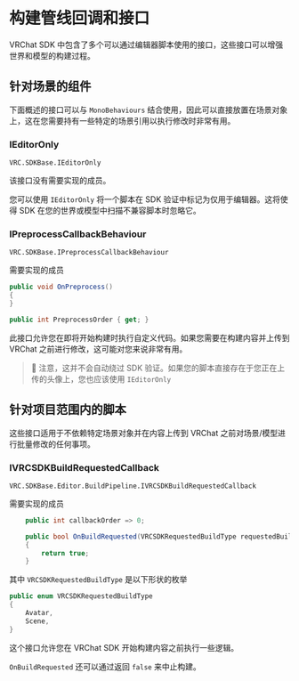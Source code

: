 
# 构建管线回调和接口

VRChat SDK 中包含了多个可以通过编辑器脚本使用的接口，这些接口可以增强世界和模型的构建过程。

## 针对场景的组件

下面概述的接口可以与 `MonoBehaviours` 结合使用，因此可以直接放置在场景对象上，这在您需要持有一些特定的场景引用以执行修改时非常有用。

### IEditorOnly

`VRC.SDKBase.IEditorOnly`

该接口没有需要实现的成员。

您可以使用 `IEditorOnly` 将一个脚本在 SDK 验证中标记为仅用于编辑器。这将使得 SDK 在您的世界或模型中扫描不兼容脚本时忽略它。

### IPreprocessCallbackBehaviour

`VRC.SDKBase.IPreprocessCallbackBehaviour`

需要实现的成员

```csharp
public void OnPreprocess()
{
}

public int PreprocessOrder { get; }
```

此接口允许您在即将开始构建时执行自定义代码。如果您需要在构建内容并上传到 VRChat 之前进行修改，这可能对您来说非常有用。

> 🚧 注意，这并不会自动绕过 SDK 验证。如果您的脚本直接存在于您正在上传的头像上，您也应该使用 `IEditorOnly`

## 针对项目范围内的脚本

这些接口适用于不依赖特定场景对象并在内容上传到 VRChat 之前对场景/模型进行批量修改的任何事项。

### IVRCSDKBuildRequestedCallback

`VRC.SDKBase.Editor.BuildPipeline.IVRCSDKBuildRequestedCallback`

需要实现的成员

```csharp
    public int callbackOrder => 0;

    public bool OnBuildRequested(VRCSDKRequestedBuildType requestedBuildType)
    {
        return true;
    }
```

其中 `VRCSDKRequestedBuildType` 是以下形状的枚举

```csharp
public enum VRCSDKRequestedBuildType
{
    Avatar,
    Scene,
}
```

这个接口允许您在 VRChat SDK 开始构建内容之前执行一些逻辑。

`OnBuildRequested` 还可以通过返回 `false` 来中止构建。

